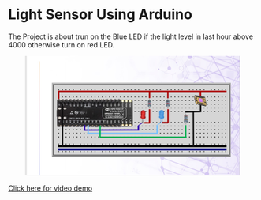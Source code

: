 # Light Sensor Using Arduino
The Project is about trun on the Blue LED if the light level in last hour above 4000 otherwise turn on red LED.
<p align="center"><img src=light_level.jpeg height="242"/></p>

[Click here for video demo](https://photos.app.goo.gl/gBPTGnfGFqJaRyms9)

